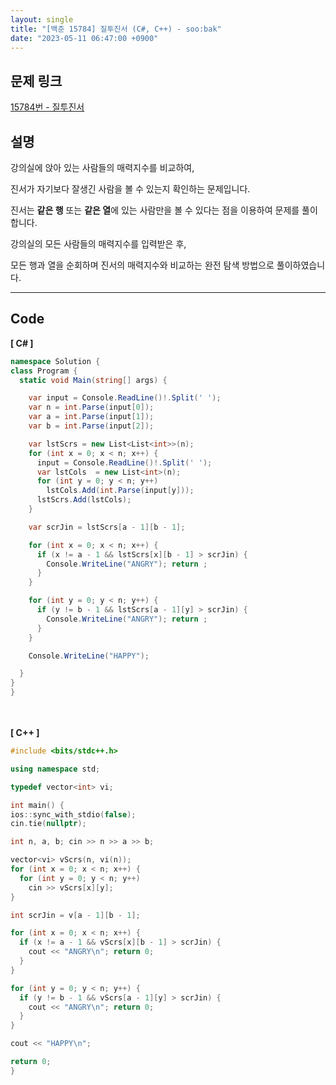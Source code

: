```yaml
---
layout: single
title: "[백준 15784] 질투진서 (C#, C++) - soo:bak"
date: "2023-05-11 06:47:00 +0900"
---
```


## 문제 링크
  [15784번 - 질투진서](https://www.acmicpc.net/problem/15784)

## 설명
강의실에 앉아 있는 사람들의 매력지수를 비교하여, <br>

진서가 자기보다 잘생긴 사람을 볼 수 있는지 확인하는 문제입니다. <br>

진서는 <b>같은 행</b> 또는 <b>같은 열</b>에 있는 사람만을 볼 수 있다는 점을 이용하여 문제를 풀이합니다. <br>

강의실의 모든 사람들의 매력지수를 입력받은 후, <br>

모든 행과 열을 순회하며 진서의 매력지수와 비교하는 완전 탐색 방법으로 풀이하였습니다. <br>

- - -

## Code
<b>[ C# ] </b>
<br>

  ```c#
namespace Solution {
  class Program {
    static void Main(string[] args) {

      var input = Console.ReadLine()!.Split(' ');
      var n = int.Parse(input[0]);
      var a = int.Parse(input[1]);
      var b = int.Parse(input[2]);

      var lstScrs = new List<List<int>>(n);
      for (int x = 0; x < n; x++) {
        input = Console.ReadLine()!.Split(' ');
        var lstCols  = new List<int>(n);
        for (int y = 0; y < n; y++)
          lstCols.Add(int.Parse(input[y]));
        lstScrs.Add(lstCols);
      }

      var scrJin = lstScrs[a - 1][b - 1];

      for (int x = 0; x < n; x++) {
        if (x != a - 1 && lstScrs[x][b - 1] > scrJin) {
          Console.WriteLine("ANGRY"); return ;
        }
      }

      for (int y = 0; y < n; y++) {
        if (y != b - 1 && lstScrs[a - 1][y] > scrJin) {
          Console.WriteLine("ANGRY"); return ;
        }
      }

      Console.WriteLine("HAPPY");

    }
  }
}
  ```
<br><br>
<b>[ C++ ] </b>
<br>

  ```c++
#include <bits/stdc++.h>

using namespace std;

typedef vector<int> vi;

int main() {
  ios::sync_with_stdio(false);
  cin.tie(nullptr);

  int n, a, b; cin >> n >> a >> b;

  vector<vi> vScrs(n, vi(n));
  for (int x = 0; x < n; x++) {
    for (int y = 0; y < n; y++)
      cin >> vScrs[x][y];
  }

  int scrJin = v[a - 1][b - 1];

  for (int x = 0; x < n; x++) {
    if (x != a - 1 && vScrs[x][b - 1] > scrJin) {
      cout << "ANGRY\n"; return 0;
    }
  }

  for (int y = 0; y < n; y++) {
    if (y != b - 1 && vScrs[a - 1][y] > scrJin) {
      cout << "ANGRY\n"; return 0;
    }
  }

  cout << "HAPPY\n";

  return 0;
}
  ```
